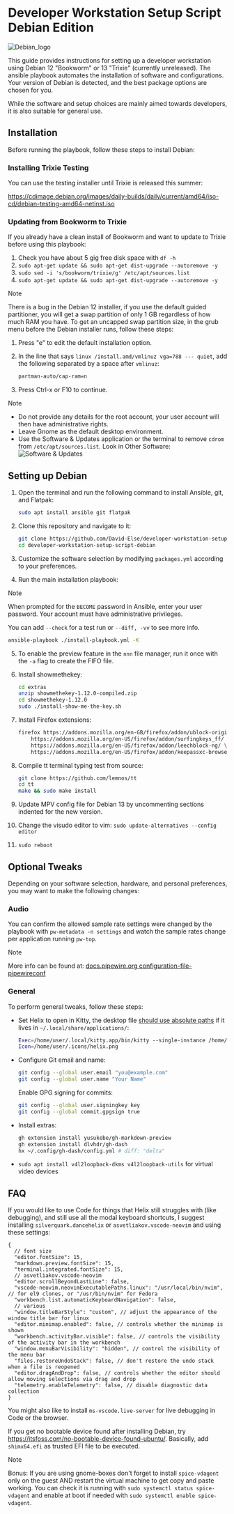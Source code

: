 # Developer Workstation Setup Script Debian Edition

![Debian_logo](./images/debian_logo.svg)

This guide provides instructions for setting up a developer workstation using Debian 12 "Bookworm" or 13 "Trixie" (currently unreleased). The ansible playbook automates the installation of software and configurations. Your version of Debian is detected, and the best package options are chosen for you.

While the software and setup choices are mainly aimed towards developers, it is also suitable for general use.

## Installation

Before running the playbook, follow these steps to install Debian:

### Installing Trixie Testing

You can use the testing installer until Trixie is released this summer:

https://cdimage.debian.org/images/daily-builds/daily/current/amd64/iso-cd/debian-testing-amd64-netinst.iso

### Updating from Bookworm to Trixie

If you already have a clean install of Bookworm and want to update to Trixie before using this playbook:

1. Check you have about 5 gig free disk space with `df -h`
2. `sudo apt-get update && sudo apt-get dist-upgrade --autoremove -y`
3. `sudo sed -i 's/bookworm/trixie/g' /etc/apt/sources.list`
4. `sudo apt-get update && sudo apt-get dist-upgrade --autoremove -y`

> [!NOTE]
> There is a bug in the Debian 12 installer, if you use the default guided partitioner, you will get a swap partition of only 1 GB regardless of how much RAM you have. To get an uncapped swap partition size, in the grub menu before the Debian installer runs, follow these steps:
>
> 1. Press "e" to edit the default installation option.
> 2. In the line that says `linux /install.amd/vmlinuz vga=788 --- quiet`, add the following separated by a space after `vmlinuz`:
>
>    ```sh
>    partman-auto/cap-ram=n
>    ```
>
> 3. Press Ctrl-x or F10 to continue.

> [!NOTE]
> - Do not provide any details for the root account, your user account will then have administrative rights.
> - Leave Gnome as the default desktop environment.
> - Use the Software & Updates application or the terminal to remove `cdrom` from `/etc/apt/sources.list`. Look in Other Software:
> ![Software & Updates](./images/sources.png)

## Setting up Debian

1. Open the terminal and run the following command to install Ansible, git, and Flatpak:
   ```sh
   sudo apt install ansible git flatpak
   ```

2. Clone this repository and navigate to it:
   ```sh
   git clone https://github.com/David-Else/developer-workstation-setup-script-debian
   cd developer-workstation-setup-script-debian
   ```

3. Customize the software selection by modifying `packages.yml` according to your preferences.

4. Run the main installation playbook:
> [!NOTE]
> When prompted for the `BECOME` password in Ansible, enter your user password. Your account must have administrative privileges.
>
> You can add `--check` for a test run or `--diff, -vv` to see more info.

   ```sh
   ansible-playbook ./install-playbook.yml -K
   ```

5. To enable the preview feature in the `nnn` file manager, run it once with the `-a` flag to create the FIFO file.

6. Install showmethekey:

   ```sh
   cd extras
   unzip showmethekey-1.12.0-compiled.zip
   cd showmethekey-1.12.0
   sudo ./install-show-me-the-key.sh
   ```

7. Install Firefox extensions:

   ```sh
   firefox https://addons.mozilla.org/en-GB/firefox/addon/ublock-origin/ \
       https://addons.mozilla.org/en-US/firefox/addon/surfingkeys_ff/ \
       https://addons.mozilla.org/en-US/firefox/addon/leechblock-ng/ \
       https://addons.mozilla.org/en-US/firefox/addon/keepassxc-browser/ &
   ```

8. Compile tt terminal typing test from source:

   ```sh
   git clone https://github.com/lemnos/tt
   cd tt
   make && sudo make install
   ```

9. Update MPV config file for Debian 13 by uncommenting sections indented for the new version.

10. Change the visudo editor to vim: `sudo update-alternatives --config editor`

11. `sudo reboot`

## Optional Tweaks

Depending on your software selection, hardware, and personal preferences, you may want to make the following changes:

### Audio

You can confirm the allowed sample rate settings were changed by the playbook with `pw-metadata -n settings` and watch the sample rates change per application running `pw-top`.

> [!NOTE]
> More info can be found at: [docs.pipewire.org configuration-file-pipewireconf](https://gitlab.freedesktop.org/pipewire/pipewire/-/wikis/Config-PipeWire#configuration-file-pipewireconf)

### General

To perform general tweaks, follow these steps:

- Set Helix to open in Kitty, the desktop file [should use absolute paths](https://docs.helix-editor.com/building-from-source.html#configure-the-desktop-shortcut) if it lives in `~/.local/share/applications/`:

   ```sh
   Exec=/home/user/.local/kitty.app/bin/kitty --single-instance /home/david/.cargo/bin/hx %F
   Icon=/home/user/.icons/helix.png
   ```

- Configure Git email and name:
  ```sh
  git config --global user.email "you@example.com"
  git config --global user.name "Your Name"
  ```
  Enable GPG signing for commits:
  ```sh
  git config --global user.signingkey key
  git config --global commit.gpgsign true
  ```

- Install extras:
  ```sh
  gh extension install yusukebe/gh-markdown-preview
  gh extension install dlvhdr/gh-dash
  hx ~/.config/gh-dash/config.yml # diff: "delta"
  ```
-  `sudo apt install v4l2loopback-dkms v4l2loopback-utils` for virtual video devices

## FAQ

If you would like to use Code for things that Helix still struggles with (like debugging), and still use all the modal keyboard shortcuts, I suggest installing `silverquark.dancehelix` or `asvetliakov.vscode-neovim` and using these settings:
```jsonc
{
  // font size
  "editor.fontSize": 15,
  "markdown.preview.fontSize": 15,
  "terminal.integrated.fontSize": 15,
  // asvetliakov.vscode-neovim
  "editor.scrollBeyondLastLine": false,
  "vscode-neovim.neovimExecutablePaths.linux": "/usr/local/bin/nvim", // for el9 clones, or "/usr/bin/nvim" for Fedora
  "workbench.list.automaticKeyboardNavigation": false,
  // various
  "window.titleBarStyle": "custom", // adjust the appearance of the window title bar for linux
  "editor.minimap.enabled": false, // controls whether the minimap is shown
  "workbench.activityBar.visible": false, // controls the visibility of the activity bar in the workbench
  "window.menuBarVisibility": "hidden", // control the visibility of the menu bar
  "files.restoreUndoStack": false, // don't restore the undo stack when a file is reopened
  "editor.dragAndDrop": false, // controls whether the editor should allow moving selections via drag and drop
  "telemetry.enableTelemetry": false, // disable diagnostic data collection
}
```
You might also like to install `ms-vscode.live-server` for live debugging in Code or the browser.

If you get no bootable device found after installing Debian, try https://itsfoss.com/no-bootable-device-found-ubuntu/. Basically, add `shimx64.efi` as trusted EFI file to be executed.
> [!NOTE]
> Bonus: If you are using gnome-boxes don't forget to install `spice-vdagent` only on the guest AND restart the virtual machine to get copy and paste working. You can check it is running with `sudo systemctl status spice-vdagent` and enable at boot if needed with `sudo systemctl enable spice-vdagent`.


